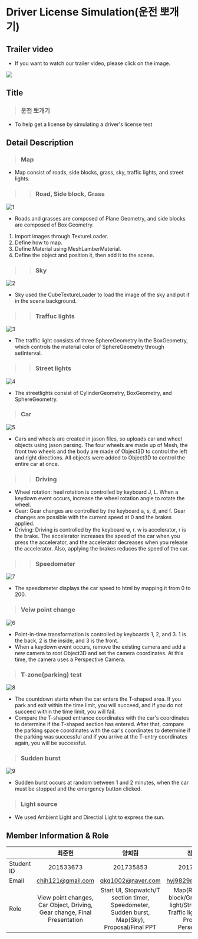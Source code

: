 Driver License Simulation(운전 뽀개기)
===

## Trailer video
* If you want to watch our trailer video, please click on the image.

[![](https://img.youtube.com/vi/fStbaCUpIW0/0.jpg)](http://www.youtube.com/watch?v=fStbaCUpIW0 "")

## Title
> ### 운전 뽀개기
* To help get a license by simulating a driver's license test


## Detail Description
> ### Map
- Map consist of roads, side blocks, grass, sky, traffic lights, and street lights.
>> ### Road, Side block, Grass
![1](https://github.com/JunHeon-Ch/Driver_License_Simulation/blob/main/wiki_image/1.PNG)
- Roads and grasses are composed of Plane Geometry, and side blocks are composed of Box Geometry.
1. Import images through TextureLoader.
2. Define how to map.
3. Define Material using MeshLamberMaterial.
4. Define the object and position it, then add it to the scene.
>> ### Sky
![2](https://github.com/JunHeon-Ch/Driver_License_Simulation/blob/main/wiki_image/2.PNG)
- Sky used the CubeTextureLoader to load the image of the sky and put it in the scene background.
>> ### Traffuc lights
![3](https://github.com/JunHeon-Ch/Driver_License_Simulation/blob/main/wiki_image/3.PNG)
- The traffic light consists of three SphereGeometry in the BoxGeometry, which controls the material color of SphereGeometry through setInterval.
>> ### Street lights
![4](https://github.com/JunHeon-Ch/Driver_License_Simulation/blob/main/wiki_image/4.PNG)
- The streetlights consist of CylinderGeometry, BoxGeometry, and SphereGeometry.


> ### Car
![5](https://github.com/JunHeon-Ch/Driver_License_Simulation/blob/main/wiki_image/5.PNG)
- Cars and wheels are created in jason files, so uploads car and wheel objects using jason parsing. The four wheels are made up of Mesh, the front two wheels and the body are made of Object3D to control the left and right directions. All objects were added to Object3D to control the entire car at once.
>> ### Driving
- Wheel rotation: heel rotation is controlled by keyboard J, L. When a keydown event occurs, increase the wheel rotation angle to rotate the wheel.
- Gear: Gear changes are controlled by the keyboard a, s, d, and f. Gear changes are possible with the current speed at 0 and the brakes applied.
- Driving: Driving is controlled by the keyboard w, r. w is accelerator, r is the brake. The accelerator increases the speed of the car when you press the accelerator, and the accelerator decreases when you release the accelerator. Also, applying the brakes reduces the speed of the car.
>> ### Speedometer
![7](https://github.com/JunHeon-Ch/Driver_License_Simulation/blob/main/wiki_image/7.PNG)
- The speedometer displays the car speed to html by mapping it from 0 to 200.


> ### Veiw point change
![6](https://github.com/JunHeon-Ch/Driver_License_Simulation/blob/main/wiki_image/6.PNG)
- Point-in-time transformation is controlled by keyboards 1, 2, and 3. 1 is the back, 2 is the inside, and 3 is the front.
- When a keydown event occurs, remove the existing camera and add a new camera to root Object3D and set the camera coordinates. At this time, the camera uses a Perspective Camera.


> ### T-zone(parking) test
![8](https://github.com/JunHeon-Ch/Driver_License_Simulation/blob/main/wiki_image/8.PNG)
- The countdown starts when the car enters the T-shaped area. If you park and exit within the time limit, you will succeed, and if you do not succeed within the time limit, you will fail.
- Compare the T-shaped entrance coordinates with the car's coordinates to determine if the T-shaped section has entered. After that, compare the parking space coordinates with the car's coordinates to determine if the parking was successful and if you arrive at the T-entry coordinates again, you will be successful.


> ### Sudden burst
![9](https://github.com/JunHeon-Ch/Driver_License_Simulation/blob/main/wiki_image/9.png)
- Sudden burst occurs at random between 1 and 2 minutes, when the car must be stopped and the emergency button clicked.


> ### Light source
- We used Ambient Light and Directial Light to express the sun.


## Member Information & Role
||최준헌 | 양희림 | 장하영 |
|:-|:-:|:-:|:-:|
Student ID| 201533673 | 201735853 | 201735872 |
Email |chjh121@gmail.com|qkq1002@naver.com|hyj9829@gmail.com|
Role |View point changes, Car Object, Driving, Gear change, Final Presentation|Start UI, Stopwatch/T section timer, Speedometer, Sudden burst, Map(Sky), Proposal/Final PPT|Map(Road/Side block/Grass/Traffic light/Street Lamp), Traffic light change, Proposal Persentation|
